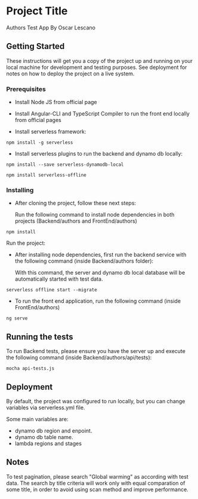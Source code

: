 # Project Title

Authors Test App By Oscar Lescano

## Getting Started

These instructions will get you a copy of the project up and running on your local machine for development and testing purposes. See deployment for notes on how to deploy the project on a live system.

### Prerequisites

* Install Node JS from official page
* Install Angular-CLI and TypeScript Compiler to run the front end locally from official pages

* Install serverless framework:

```
npm install -g serverless
```

* Install serverless plugins to run the backend and dynamo db locally:

```
npm install --save serverless-dynamodb-local
```

```
npm install serverless-offline
```

### Installing

* After cloning the project, follow these next steps:

	Run the following command to install node dependencies in both projects (Backend/authors and FrontEnd/authors) 

```
npm install
```

Run the project:

* After installing node dependencies, first run the backend service with the following command (inside Backend/authors folder):

	With this command, the server and dynamo db local database will be automatically started with test data.

```
serverless offline start --migrate
```

* To run the front end application, run the following command (inside FrontEnd/authors)

```
ng serve
```


## Running the tests

To run Backend tests, please ensure you have the server up and execute the following command (inside Backend/authors/api/tests):

```
mocha api-tests.js
```

## Deployment

By default, the project was configured to run locally, but you can change variables via serverless.yml file. 

Some main variables are:

* dynamo db region and enpoint. 
* dynamo db table name. 
* lambda regions and stages


## Notes

To test pagination, please search "Global warming" as according with test data. 
The search by title criteria will work only with equal comparation of some title, in order to avoid using scan method and improve performance. 


